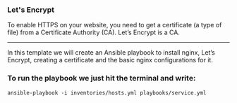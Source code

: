 ### Let's Encrypt 
To enable HTTPS on your website, you need to get a certificate (a type of file) from a Certificate Authority (CA). Let’s Encrypt is a CA. 

---
In this template we will create an Ansible playbook to install nginx, Let’s Encrypt, creating a certificate and the basic nginx configurations for it.

### To run the playbook we just hit the terminal and write:

``` ansible-playbook -i inventories/hosts.yml playbooks/service.yml ```